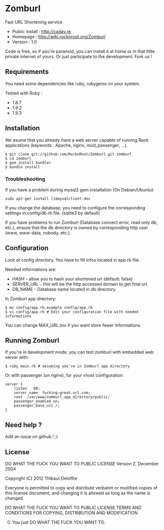 # Zomburl

Fast URL Shortening service

* Public install : http://cadav.re
* Homepage : http://wiki.rocknroot.org/Zomburl
* Version : 1.0

Code is free, so if you're paranoid, you can install it at home or in that little private internet
of yours. Or just participate to the development. Fork us !

## Requirements

You need some dependencies like ruby, rubygems on your system.

Tested with Ruby :

* 1.8.7
* 1.9.2
* 1.9.3

## Installation

We asume that you already have a web server capable of running Rack applications (keywords
: Apache, nginx, mod_passenger, ...).

    $ git clone git://github.com/RocknRoot/Zomburl.git zomburl
    $ cd zomburl
    $ gem install bundler
    $ bundle install

### Troubleshooting

If you have a problem during mysql2 gem installation (On Debian/Ubuntu):

    sudo apt-get install libmysqlclient-dev

If you change the database, you need to configure the corresponding settings in config/db.rb file. (sqlite3 by default)

If you have problems to run Zomburl (Database connect error, read only db, etc.), ensure that the db directory is owned by corresponding http user (www, www-data, nobody, etc.).

## Configuration

Look at config directory. You have to fill infos located in app.rb file.

Needed informations are:

* HASH - allow you to hash your shortened url (default: false)
* SERVER_URL - this will be the http accessed domain to get final url.
* DB_NAME - Database name located in db directory.

In Zomburl app directory:

    $ mv config/app.rb.example config/app.rb
    $ vi config/app.rb # Edit your configuration file with needed informations

You can change MAX_URL too if you want store fewer informations.

## Running Zomburl

If you're in development mode, you can test zomburl with embedded web server with:

    $ ruby main.rb # assuming you're in Zomburl app directory

Or with passenger (on nginx), for your vhost configuration:

    server {
        listen   80;
        server_name  fucking-great.url.com;
        root  /var/www/zomburl_app_directory/public;
        passenger_enabled on;
        passenger_base_uri /;
    }

## Need help ?

Add an issue on github ! ;)

## License

DO WHAT THE FUCK YOU WANT TO PUBLIC LICENSE
       Version 2, December 2004

Copyright (C) 2012 Thibaut Deloffre

Everyone is permitted to copy and distribute verbatim or modified
copies of this license document, and changing it is allowed as long
as the name is changed.

DO WHAT THE FUCK YOU WANT TO PUBLIC LICENSE
TERMS AND CONDITIONS FOR COPYING, DISTRIBUTION AND MODIFICATION

0. You just DO WHAT THE FUCK YOU WANT TO.
